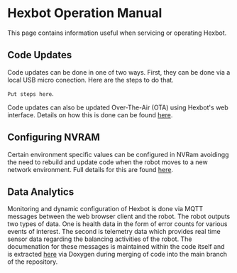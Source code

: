 # Hexbot Operation Manual

This page contains information useful when servicing or operating Hexbot.

## Code Updates

Code updates can be done in one of two ways. First, they can be done via a local USB micro conection. Here are the steps to do that.

```Put steps here```.

Code updates can also be updated Over-The-Air (OTA) using Hexbot's web interface. Details on how this is done can be found [here](webOTA.md).

## Configuring NVRAM

Certain environment specific values can be configured in NVRam avoidingg the need to rebuild and update code when the robot moves to a new network environment. Full details for this are found [here](hexbotWebInterface.md).

## Data Analytics

Monitoring and dynamic configuration of Hexbot is done via MQTT messages between the web browser client and the robot. The robot outputs two types of data. One is health data in the form of error counts for various events of interest. The second is telemetry data which provides real time sensor data regarding the balancing activities of the robot. The documenation for these messages is maintained within the code itself and is extracted [here]() via Doxygen during merging of code into the main branch of the repository. 

